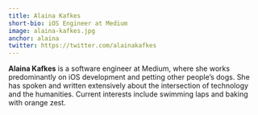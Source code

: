```yaml
---
title: Alaina Kafkes
short-bio: iOS Engineer at Medium
image: alaina-kafkes.jpg
anchor: alaina
twitter: https://twitter.com/alainakafkes
---
```


**Alaina Kafkes** is a software engineer at Medium, where she works predominantly on iOS development and petting other people’s dogs. She has spoken and written extensively about the intersection of technology and the humanities. Current interests include swimming laps and baking with orange zest.